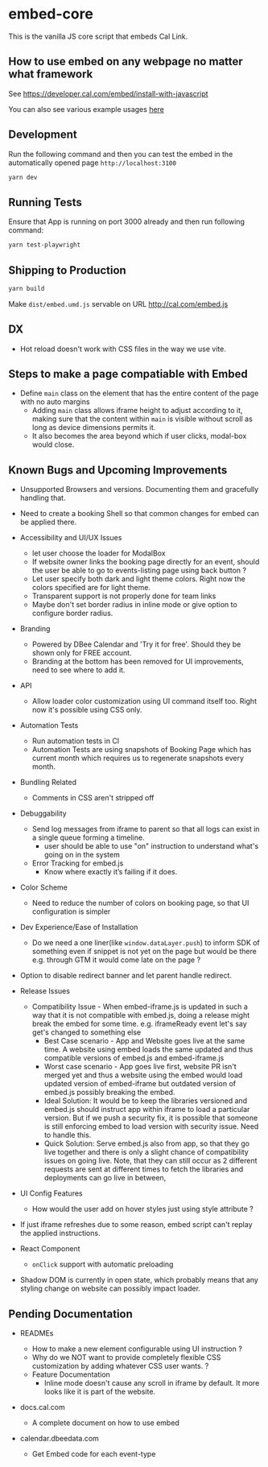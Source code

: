 # embed-core

This is the vanilla JS core script that embeds Cal Link.

## How to use embed on any webpage no matter what framework

See <https://developer.cal.com/embed/install-with-javascript>

You can also see various example usages [here](https://github.com/calcom/cal.com/blob/main/packages/embeds/embed-core/index.html)

## Development

Run the following command and then you can test the embed in the automatically opened page `http://localhost:3100`

```bash
yarn dev
```

## Running Tests

Ensure that App is running on port 3000 already and then run following command:

```bash
yarn test-playwright
```

## Shipping to Production

```bash
yarn build
```

Make `dist/embed.umd.js` servable on URL <http://cal.com/embed.js>

## DX

- Hot reload doesn't work with CSS files in the way we use vite.

## Steps to make a page compatiable with Embed

- Define `main` class on the element that has the entire content of the page with no auto margins
  - Adding `main` class allows iframe height to adjust according to it, making sure that the content within `main` is visible without scroll as long as device dimensions permits it.
  - It also becomes the area beyond which if user clicks, modal-box would close.

## Known Bugs and Upcoming Improvements

- Unsupported Browsers and versions. Documenting them and gracefully handling that.
- Need to create a booking Shell so that common changes for embed can be applied there.

- Accessibility and UI/UX Issues

  - let user choose the loader for ModalBox
  - If website owner links the booking page directly for an event, should the user be able to go to events-listing page using back button ?
  - Let user specify both dark and light theme colors. Right now the colors specified are for light theme.
  - Transparent support is not properly done for team links
  - Maybe don't set border radius in inline mode or give option to configure border radius.

- Branding

  - Powered by DBee Calendar and 'Try it for free'. Should they be shown only for FREE account.
  - Branding at the bottom has been removed for UI improvements, need to see where to add it.

- API

  - Allow loader color customization using UI command itself too. Right now it's possible using CSS only.

- Automation Tests

  - Run automation tests in CI
  - Automation Tests are using snapshots of Booking Page which has current month which requires us to regenerate snapshots every month.

- Bundling Related

  - Comments in CSS aren't stripped off

- Debuggability

  - Send log messages from iframe to parent so that all logs can exist in a single queue forming a timeline.
    - user should be able to use "on" instruction to understand what's going on in the system
  - Error Tracking for embed.js
    - Know where exactly it’s failing if it does.

- Color Scheme

  - Need to reduce the number of colors on booking page, so that UI configuration is simpler

- Dev Experience/Ease of Installation

  - Do we need a one liner(like `window.dataLayer.push`) to inform SDK of something even if snippet is not yet on the page but would be there e.g. through GTM it would come late on the page ?

- Option to disable redirect banner and let parent handle redirect.

- Release Issues

  - Compatibility Issue - When embed-iframe.js is updated in such a way that it is not compatible with embed.js, doing a release might break the embed for some time. e.g. iframeReady event let's say get's changed to something else
    - Best Case scenario - App and Website goes live at the same time. A website using embed loads the same updated and thus compatible versions of embed.js and embed-iframe.js
    - Worst case scenario - App goes live first, website PR isn't merged yet and thus a website using the embed would load updated version of embed-iframe but outdated version of embed.js possibly breaking the embed.
    - Ideal Solution: It would be to keep the libraries versioned and embed.js should instruct app within iframe to load a particular version. But if we push a security fix, it is possible that someone is still enforcing embed to load version with security issue. Need to handle this.
    - Quick Solution: Serve embed.js also from app, so that they go live together and there is only a slight chance of compatibility issues on going live. Note, that they can still occur as 2 different requests are sent at different times to fetch the libraries and deployments can go live in between,

- UI Config Features

  - How would the user add on hover styles just using style attribute ?

- If just iframe refreshes due to some reason, embed script can't replay the applied instructions.

- React Component
  - `onClick` support with automatic preloading
- Shadow DOM is currently in open state, which probably means that any styling change on website can possibly impact loader.

## Pending Documentation

- READMEs
  - How to make a new element configurable using UI instruction ?
  - Why do we NOT want to provide completely flexible CSS customization by adding whatever CSS user wants. ?
  - Feature Documentation
    - Inline mode doesn't cause any scroll in iframe by default. It more looks like it is part of the website.
- docs.cal.com

  - A complete document on how to use embed

- calendar.dbeedata.com
  - Get Embed code for each event-type
